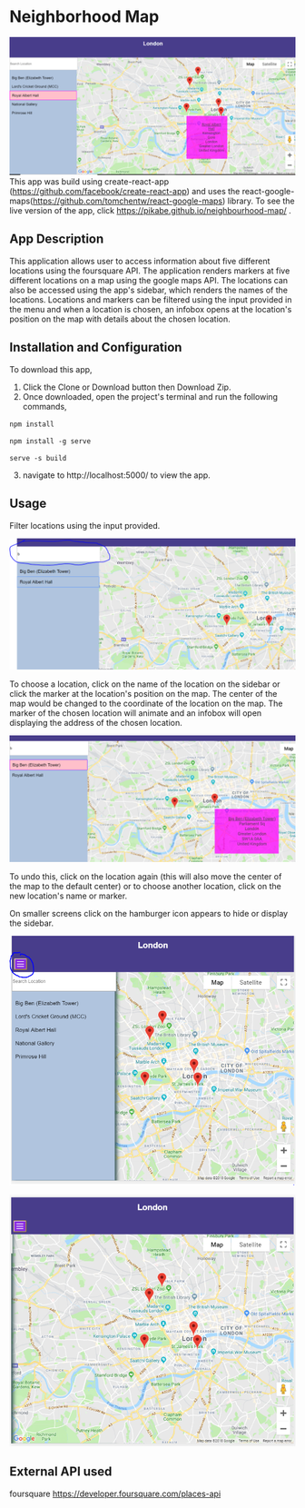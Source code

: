 Neighborhood Map
===
![](img/appLargeScreen.PNG)
This app was build using create-react-app (https://github.com/facebook/create-react-app) and uses the react-google-maps(https://github.com/tomchentw/react-google-maps) library.
To see the live version of the app, click https://pikabe.github.io/neighbourhood-map/ .

App Description
---
This application allows user to access information about five different locations using the foursquare API.
The application renders markers at five different locations on a map using the google maps API. The locations can also be accessed using the app's sidebar, which renders the names of the locations. Locations and markers can be filtered using the input provided in the menu and when a location is chosen, an infobox opens at the location's position on the map with details about the chosen location.

Installation and Configuration
---

To download this app,
1) Click the Clone or Download button then Download Zip.
2) Once downloaded, open the project's terminal and run the following commands,
```
npm install

```
```
npm install -g serve

```
```
serve -s build

```
3) navigate to http://localhost:5000/ to view the app.

Usage
---
Filter locations using the input provided.

![](img/input.PNG)

To choose a location, click on the name of the location on the sidebar or click the marker at the location's position on the map. The center of the map would be changed to the coordinate of the location on the map. The marker of the chosen location will animate and an infobox will open displaying the address of the chosen location.

![](img/chooseLocation.PNG)

To undo this, click on the location again (this will also move the center of the map to the default center) or to choose another location, click on the new location's name or marker.

On smaller screens click on the hamburger icon appears to hide or display the sidebar.

![](img/sidebarOpen.PNG)

![](img/sidebarClose.PNG)

External API used
---
foursquare https://developer.foursquare.com/places-api

